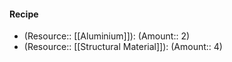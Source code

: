 #### Recipe
- (Resource:: [[Aluminium]]): (Amount:: 2)
- (Resource:: [[Structural Material]]): (Amount:: 4)
